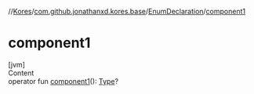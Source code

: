 //[Kores](../../index.md)/[com.github.jonathanxd.kores.base](../index.md)/[EnumDeclaration](index.md)/[component1](component1.md)



# component1  
[jvm]  
Content  
operator fun [component1](component1.md)(): [Type](https://docs.oracle.com/javase/8/docs/api/java/lang/reflect/Type.html)?  




